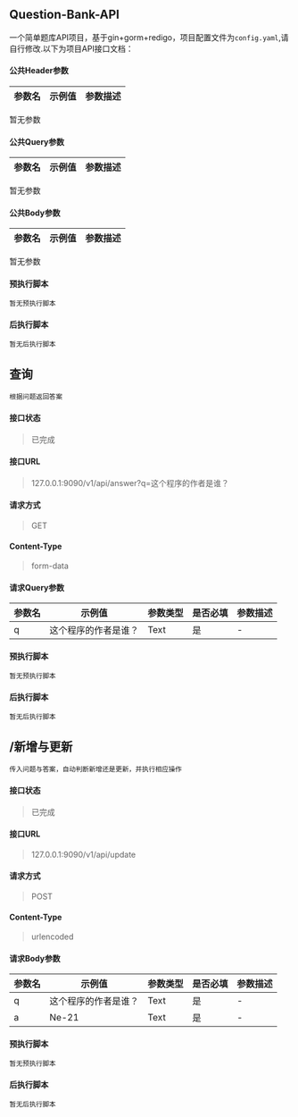 ## Question-Bank-API

一个简单题库API项目，基于gin+gorm+redigo，项目配置文件为`config.yaml`,请自行修改.以下为项目API接口文档：

#### 公共Header参数
参数名 | 示例值 | 参数描述
--- | --- | ---
暂无参数
#### 公共Query参数
参数名 | 示例值 | 参数描述
--- | --- | ---
暂无参数
#### 公共Body参数
参数名 | 示例值 | 参数描述
--- | --- | ---
暂无参数
#### 预执行脚本
```javascript
暂无预执行脚本
```
#### 后执行脚本
```javascript
暂无后执行脚本
```
## 查询
```text
根据问题返回答案
```
#### 接口状态
> 已完成

#### 接口URL
> 127.0.0.1:9090/v1/api/answer?q=这个程序的作者是谁？

#### 请求方式
> GET

#### Content-Type
> form-data

#### 请求Query参数
参数名 | 示例值 | 参数类型 | 是否必填 | 参数描述
--- | --- | --- | --- | ---
q | 这个程序的作者是谁？ | Text | 是 | -
#### 预执行脚本
```javascript
暂无预执行脚本
```
#### 后执行脚本
```javascript
暂无后执行脚本
```
## /新增与更新
```text
传入问题与答案，自动判断新增还是更新，并执行相应操作
```
#### 接口状态
> 已完成

#### 接口URL
> 127.0.0.1:9090/v1/api/update

#### 请求方式
> POST

#### Content-Type
> urlencoded

#### 请求Body参数
参数名 | 示例值 | 参数类型 | 是否必填 | 参数描述
--- | --- | --- | --- | ---
q | 这个程序的作者是谁？ | Text | 是 | -
a | Ne-21 | Text | 是 | -
#### 预执行脚本
```javascript
暂无预执行脚本
```
#### 后执行脚本
```javascript
暂无后执行脚本
```